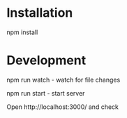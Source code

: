 # Installation

npm install

# Development

npm run watch - watch for file changes

npm run start - start server

Open http://localhost:3000/ and check

